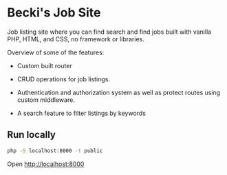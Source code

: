 # Becki's Job Site

Job listing site where you can find search and find jobs built with vanilla PHP, HTML, and CSS, no framework or libraries.

Overview of some of the features:

- Custom built router

* CRUD operations for job listings.

* Authentication and authorization system as well as protect routes using custom middleware.

* A search feature to filter listings by keywords

## Run locally

```bash
php -S localhost:8000 -t public
```

Open [http://localhost:8000](http://localhost:8000)
